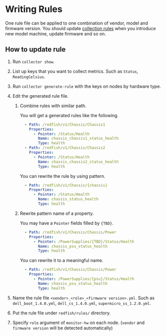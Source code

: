 Writing Rules
=============

One rule file can be applied to one combination of vendor, model and firmware version.
You should update [collection rules](rule.md) when you introduce new model machine, update firmware and so on.

How to update rule
------------------

1. Run `collector show`.
1. List up keys that you want to collect metrics. Such as `Status`, `ReadingCelsius`.
1. Run `collector generate-rule` with the keys on nodes by hardware type.
1. Edit the generated rule file.
    1. Combine rules with similar path.
    
        You will get a generated rules like the following.
    
        ```yaml
          - Path: /redfish/v1/Chassis/Chassis1
            Properties:
              - Pointer: /Status/Health
                Name: chassis_chassis1_status_health
                Type: health
          - Path: /redfish/v1/Chassis/Chassis2
            Properties:
              - Pointer: /Status/Health
                Name: chassis_chassis2_status_health
                Type: health
        ```
        
        You can rewrite the rule by using pattern.
        
        ```yaml
          - Path: /redfish/v1/Chassis/{chassis}
            Properties:
              - Pointer: /Status/Health
                Name: chassis_status_health
                Type: health
        ```
        
    1. Rewrite pattern name of a property.
    
        You may have a `Pointer` fields filled by `{TBD}`.
        
        ```yaml
          - Path: /redfish/v1/Chassis/Chassis/Power
            Properties:
              - Pointer: /PowerSupplies/{TBD}/Status/Health
                Name: chassis_psu_status_health
                Type: health
        ```
        
        You can rewrite it to a meaningful name.
        
        ```yaml
          - Path: /redfish/v1/Chassis/Chassis/Power
            Properties:
              - Pointer: /PowerSupplies/{psu}/Status/Health
                Name: chassis_psu_status_health
                Type: health
        ```

1. Name the rule file `<vendor>_<role>_<firmware version>.yml`. Such as `dell_boot_1.4.0.yml`, `dell_cs_1.4.0.yml`, `supermicro_ss_1.2.0.yml`.
1. Put the rule file under `redfish/rules/` directory.
1. Specify `role` argument of `monitor-hw` on each node. (`vendor` and `firmware version` will be detected automatically)
